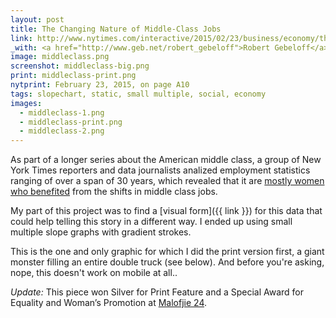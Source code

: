 ```yaml
---
layout: post
title: The Changing Nature of Middle-Class Jobs
link: http://www.nytimes.com/interactive/2015/02/23/business/economy/the-changing-nature-of-middle-class-jobs.html
_with: <a href="http://www.geb.net/robert_gebeloff">Robert Gebeloff</a>
image: middleclass.png
screenshot: middleclass-big.png
print: middleclass-print.png
nytprint: February 23, 2015, on page A10
tags: slopechart, static, small multiple, social, economy
images:
  - middleclass-1.png
  - middleclass-print.png
  - middleclass-2.png
---
```


As part of a longer series about the American middle class, a group of New York Times reporters and data journalists analized employment statistics ranging of over a span of 30 years, which revealed that it are [mostly women who benefited](http://www.nytimes.com/2015/02/23/business/economy/health-care-opens-middle-class-path-taken-mainly-by-women.html?ref=topics) from the shifts in middle class jobs.

My part of this project was to find a [visual form]({{ link }}) for this data that could help telling this story in a different way. I ended up using small multiple slope graphs with gradient strokes.

This is the one and only graphic for which I did the print version first, a giant monster filling an entire double truck (see below). And before you're asking, nope, this doesn't work on mobile at all..

_Update:_ This piece won Silver for Print Feature and a Special Award for Equality and Woman’s Promotion at [Malofjie 24](http://www.malofiejgraphics.com/wp-content/uploads/2016/03/M24_-AWARDS-LIST_OK.pdf).

